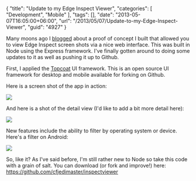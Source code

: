 {
	"title": "Update to my Edge Inspect Viewer",
	"categories": [
		"Development",
		"Mobile"
	],
	"tags": [],
	"date": "2013-05-07T16:05:00+06:00",
	"url": "/2013/05/07/Update-to-my-Edge-Inspect-Viewer",
	"guid": "4927"
}

Many moons ago I <a href="http://www.raymondcamden.com/index.cfm/2012/11/6/Proof-of-Concept--An-Edge-Inspect-Screenshot-Viewer">blogged</a> about a proof of concept I built that allowed you to view Edge Inspect screen shots via a nice web interface. This was built in Node using the Express framework. I've finally gotten around to doing some updates to it as well as pushing it up to Github.
<!--more-->
First, I applied the <a href="http://topcoat.io/">Topcoat</a> UI framework. This is an open source UI framework for desktop and mobile available for forking on Github. 

Here is a screen shot of the app in action:

<img src="http://static.raymondcamden.com/images/one.png" />

And here is a shot of the detail view (I'd like to add a bit more detail here):

<img src="http://static.raymondcamden.com/images/onepointfive.png" />

New features include the ability to filter by operating system or device. Here's a filter on Android:

<img src="http://static.raymondcamden.com/images/two.png" />

So, like it? As I've said before, I'm still rather new to Node so take this code with a grain of salt. You can download (or fork and improve!) here: <a href="https://github.com/cfjedimaster/inspectviewer">https://github.com/cfjedimaster/inspectviewer</a>